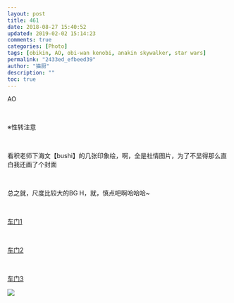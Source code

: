```yaml
---
layout: post
title: 461
date: 2018-08-27 15:40:52
updated: 2019-02-02 15:14:23
comments: true
categories: [Photo]
tags: [obikin, AO, obi-wan kenobi, anakin skywalker, star wars]
permalink: "2433ed_efbeed39"
author: "猫厨"
description: ""
toc: true
---
```


<p>AO</p> 
<p>&nbsp;<br /></p> 
<p>※性转注意</p> 
<p>&nbsp;<br /></p> 
<p>看积老师下海文【bushi】的几张印象绘，啊，全是社情图片，为了不显得那么直白我还画了个封面</p> 
<p>&nbsp;<br /></p> 
<p>总之就，尺度比较大的BG H，就，慎点吧啊哈哈哈~</p> 
<p>&nbsp;<br /></p> 
<p><a rel="nofollow" href="https://images-wixmp-ed30a86b8c4ca887773594c2.wixmp.com/intermediary/f/d97cf4c4-1f95-4c79-9e66-10b31d5fac97/dcyorwx-f3c735bd-f2fa-4f90-9794-a3fe607629ca.jpg" target="_blank"  >车门1</a></p> 
<p>&nbsp;</p> 
<p><a rel="nofollow" href="https://images-wixmp-ed30a86b8c4ca887773594c2.wixmp.com/intermediary/f/d97cf4c4-1f95-4c79-9e66-10b31d5fac97/dcyos0b-872b95ed-46ac-4ddb-9b36-0c1b763384d7.jpg" target="_blank"  >车门2</a></p> 
<p>&nbsp;<br /></p> 
<p><a rel="nofollow" href="https://images-wixmp-ed30a86b8c4ca887773594c2.wixmp.com/intermediary/f/d97cf4c4-1f95-4c79-9e66-10b31d5fac97/dcyos2z-1e3feec0-ad70-44c2-bf00-ca0eecb816f5.jpg" target="_blank"  >车门3</a></p>

![](/img/img_cVZNdzJtQk9JV2VNOGRxS3c5dlNEYkI2VWpheG5JTXY1YXUxbTM0U0d2UmcyckxpbzFkWXdBPT0.jpg)